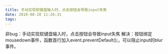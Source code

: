 ```yaml
---
title: 手动实现软键盘输入时，点击按钮会导致input失焦
date: 2018-08-20 11:26:31
tags:
---
```

非bug：手动实现软键盘输入时，点击按钮会导致input失焦
解决：按钮绑定mousedown事件，函数首行加入event.preventDefault();，可以阻止input的blur事件。